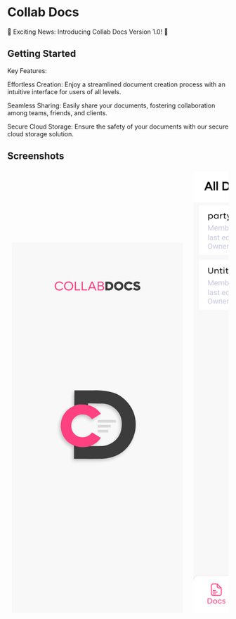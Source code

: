 # Collab Docs

🚀 Exciting News: Introducing Collab Docs Version 1.0! 🚀

## Getting Started

Key Features:

Effortless Creation: Enjoy a streamlined document creation process with an intuitive interface for users of all levels.

Seamless Sharing: Easily share your documents, fostering collaboration among teams, friends, and clients.

Secure Cloud Storage: Ensure the safety of your documents with our secure cloud storage solution.
## Screenshots

<div style="overflow-x: scroll; white-space: nowrap;">
  <img src="path/to/screenshots/splash.png" alt="Splash" style="display:inline-block; margin: 0 10px;" />
  <img src="path/to/screenshots/home_screen.png" alt="Home Screen" style="display:inline-block; margin: 0 10px;" />
  <img src="path/to/screenshots/edit_documents.png" alt="Editing Feature" style="display:inline-block; margin: 0 10px;" />
  <img src="path/to/screenshots/share_docs.png" alt="Share Documents" style="display:inline-block; margin: 0 10px;" />
  <img src="path/to/screenshots/profile_page.png" alt="Profile Screen" style="display:inline-block; margin: 0 10px;" />
</div>


